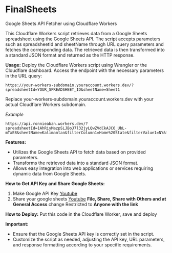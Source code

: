 
# FinalSheets
Google Sheets API Fetcher using Cloudflare Workers

This Cloudflare Workers script retrieves data from a Google Sheets spreadsheet using the Google Sheets API. The script accepts parameters such as spreadsheetId and sheetName through URL query parameters and fetches the corresponding data. The retrieved data is then transformed into a standard JSON format and returned as the HTTP response.

**Usage:**
Deploy the Cloudflare Workers script using Wrangler or the Cloudflare dashboard. Access the endpoint with the necessary parameters in the URL query:

    https://your-workers-subdomain.youraccount.workers.dev/?spreadsheetId=YOUR_SPREADSHEET_ID&sheetName=Sheet1

Replace your-workers-subdomain.youraccount.workers.dev with your actual Cloudflare Workers subdomain.

*Example*

    https://api.ronnieaban.workers.dev/?spreadsheetId=1AhRiyMazpSLJBoJ7l32jyLQwZVdCkAJC6_UbL-mTxE8&sheetName=Kalimantan&filterColumn1=Home%20State&filterValue1=NY&filterColumn2=Major&filterValue2=Art

**Features:**
 - Utilizes the Google Sheets API to fetch data based on provided
   parameters.
 - Transforms the retrieved data into a standard JSON format.
 - Allows easy integration into web applications or services requiring dynamic data from Google Sheets.

**How to Get API Key and Share Google Sheets:**
1. Make Google API Key [Youtube](https://www.youtube.com/watch?v=brCkpzAD0gc)
2. Share your google sheets [Youtube](https://www.youtube.com/watch?v=CNN967bemQg&t=256s) **File, Share, Share with Others and at General Access** change Restricted to **Anyone with the link** 

**How to Deploy:**
Put this code in the Cloudflare Worker, save and deploy 
   
**Important:**
 - Ensure that the Google Sheets API key is correctly set in the script.
 - Customize the script as needed, adjusting the API key, URL parameters, and response formatting according to your specific requirements.

